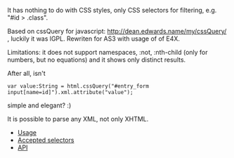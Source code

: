 It has nothing to do with CSS styles, only CSS selectors for filtering, e.g. "#id > .class".

Based on cssQuery for javascript: http://dean.edwards.name/my/cssQuery/ , luckily it was lGPL. Rewriten for AS3 with usage of of E4X.

Limitations: it does not support namespaces, :not, :nth-child (only for numbers, but no equations) and it shows only distinct results.

After all, isn't

```
var value:String = html.cssQuery("#entry_form input[name=id]").xml.attribute("value");
```

simple and elegant? :)

It is possible to parse any XML, not only XHTML.

  * [Usage](Usage.md)
  * [Accepted selectors](AcceptedSelectors.md)
  * [API](API.md)